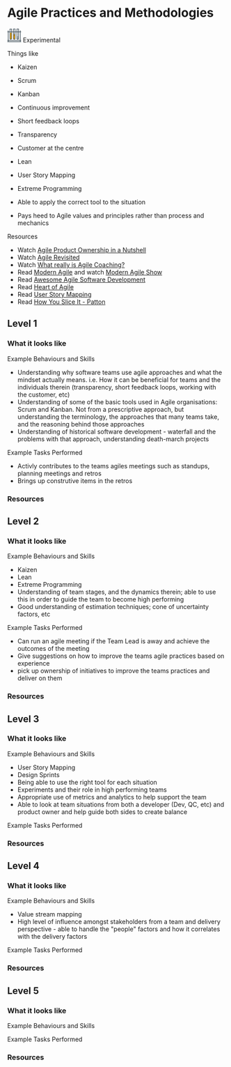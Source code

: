 # Agile Practices and Methodologies
![Experimental](../Images/test-lab-tubes.png)  Experimental

Things like
- Kaizen
- Scrum
- Kanban
- Continuous improvement
- Short feedback loops
- Transparency
- Customer at the centre
- Lean
- User Story Mapping
- Extreme Programming
- Able to apply the correct tool to the situation

- Pays heed to Agile values and principles rather than process and mechanics

Resources
- Watch [Agile Product Ownership in a Nutshell](https://youtu.be/502ILHjX9EE)
- Watch [Agile Revisited](https://www.youtube.com/watch?v=pcLbkmvqfiY)
- Watch [What really is Agile Coaching?](https://www.youtube.com/watch?v=J5zbl24vVuI)
- Read [Modern Agile](http://modernagile.org/) and watch [Modern Agile Show](https://www.youtube.com/channel/UCMwCSEyUk59V8IQADpdn5PA/feed)
- Read [Awesome Agile Software Development](https://github.com/lorabv/awesome-agile-software-development)
- Read [Heart of Agile](http://heartofagile.com/)
- Read [User Story Mapping](https://jpattonassociates.com/user-story-mapping/)
- Read [How You Slice It - Patton](https://jpattonassociates.com/wp-content/uploads/2015/01/JPA_how_you_slice_it.pdf)

## Level 1

### What it looks like

Example Behaviours and Skills
- Understanding why software teams use agile approaches and what the mindset actually means. i.e. How it can be beneficial for teams and the individuals therein (transparency, short feedback loops, working with the customer, etc)
- Understanding of some of the basic tools used in Agile organisations: Scrum and Kanban. Not from a prescriptive approach, but understanding the terminology, the approaches that many teams take, and the reasoning behind those approaches
- Understanding of historical software development - waterfall and the problems with that approach, understanding death-march projects

Example Tasks Performed
- Activly contributes to the teams agiles meetings such as standups, planning meetings and retros
- Brings up construtive items in the retros

### Resources

## Level 2

### What it looks like

Example Behaviours and Skills
- Kaizen
- Lean
- Extreme Programming
- Understanding of team stages, and the dynamics therein; able to use this in order to guide the team to become high performing
- Good understanding of estimation techniques; cone of uncertainty factors, etc

Example Tasks Performed
- Can run an agile meeting if the Team Lead is away and achieve the outcomes of the meeting 
- Give suggestions on how to improve the teams agile practices based on experience 
- pick up ownership of initiatives to improve the teams practices and deliver on them

### Resources

## Level 3

### What it looks like

Example Behaviours and Skills
- User Story Mapping
- Design Sprints
- Being able to use the right tool for each situation
- Experiments and their role in high performing teams
- Appropriate use of metrics and analytics to help support the team
- Able to look at team situations from both a developer (Dev, QC, etc) and product owner and help guide both sides to create balance

Example Tasks Performed


### Resources

## Level 4

### What it looks like

Example Behaviours and Skills
- Value stream mapping
- High level of influence amongst stakeholders from a team and delivery perspective - able to handle the "people" factors and how it correlates with the delivery factors

Example Tasks Performed

### Resources

## Level 5

### What it looks like

Example Behaviours and Skills

Example Tasks Performed

### Resources
